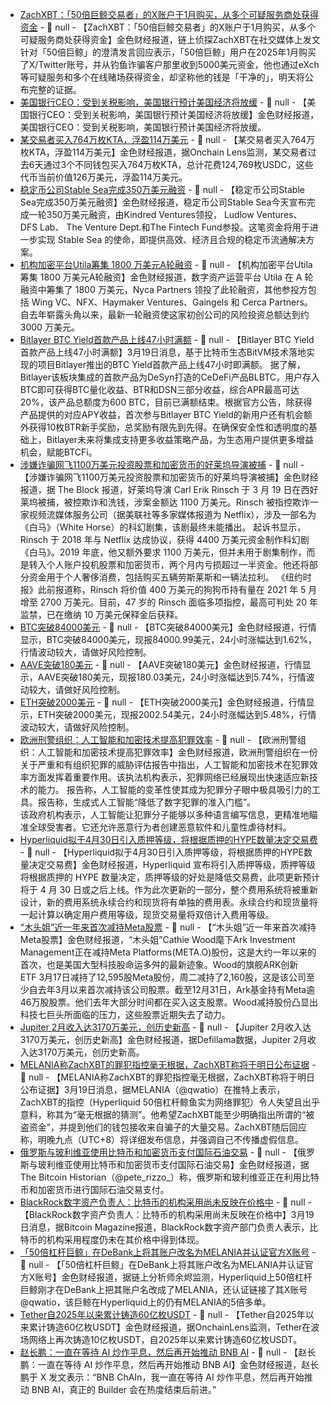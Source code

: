 - [ZachXBT：「50倍巨鲸交易者」的X账户于1月购买，从多个可疑服务商处获得资金](https://x.com/zachxbt/status/1902331970643738772) - 📰 null - 【ZachXBT：「50倍巨鲸交易者」的X账户于1月购买，从多个可疑服务商处获得资金】金色财经报道，链上侦探ZachXBT在社交媒体上发文针对「50倍巨鲸」的澄清发言回应表示，「50倍巨鲸」用户在2025年1月购买了X/Twitter账号，并从钓鱼诈骗客户那里收到5000美元资金，他也通过eXch等可疑服务和多个在线赌场获得资金，却坚称他的钱是「干净的」，明天将公布完整的证据。
- [美国银行CEO：受到关税影响，美国银行预计美国经济将放缓]() - 📰 null - 【美国银行CEO：受到关税影响，美国银行预计美国经济将放缓】金色财经报道，美国银行CEO：受到关税影响，美国银行预计美国经济将放缓。
- [某交易者买入764万枚KTA，浮盈114万美元](https://x.com/OnchainLens/status/1902330370345070928) - 📰 null - 【某交易者买入764万枚KTA，浮盈114万美元】金色财经报道，据Onchain Lens监测，某交易者过去6天通过3个不同钱包买入764万枚KTA，总计花费124,769枚USDC，这些代币当前价值126万美元，浮盈114万美元。
- [稳定币公司Stable Sea完成350万美元融资](https://www.prnewswire.com/news-releases/stable-sea-secures-3-5-million-funding-to-provide-global-stablecoin-offramping-302405372.html) - 📰 null - 【稳定币公司Stable Sea完成350万美元融资】金色财经报道，稳定币公司Stable Sea今天宣布完成一轮350万美元融资，由Kindred Ventures领投， Ludlow Ventures、 DFS Lab、 The Venture Dept.和The Fintech Fund参投。这笔资金将用于进一步实现 Stable Sea 的使命，即提供高效、经济且合规的稳定币流通解决方案。
- [机构加密平台Utila筹集 1800 万美元A轮融资](https://www.coindesk.com/business/2025/03/19/crypto-wallet-provider-utila-raises-usd18m-as-institutional-demand-for-digital-asset-management-soars?utm_medium=social&utm_campaign=coindesk_main&utm_term=organic&utm_content=editorial&utm_source=twitter) - 📰 null - 【机构加密平台Utila筹集 1800 万美元A轮融资】金色财经报道，数字资产运营平台 Utila 在 A 轮融资中筹集了 1800 万美元，Nyca Partners 领投了此轮融资，其他参投方包括 Wing VC、NFX、Haymaker Ventures、Gaingels 和 Cerca Partners。自去年崭露头角以来，最新一轮融资使这家初创公司的风险投资总额达到约 3000 万美元。
- [Bitlayer BTC Yield首款产品上线47小时满额](https://x.com/BitlayerLabs/status/1902320640763556256) - 📰 null - 【Bitlayer BTC Yield首款产品上线47小时满额】3月19日消息，基于比特币生态BitVM技术落地实现的项目Bitlayer推出的BTC Yield首款产品上线47小时即满额。 
据了解，Bitlayer该板块集成的首款产品为DeSyn打造的CeDeFi产品BLBTC，用户存入BTC即可获得BTC量化收益、BTR和DSN三部分收益，综合APR最高可达20%，该产品总额度为600 BTC，目前已满额结束。根据官方公告，除获得产品提供的对应APY收益，首次参与Bitlayer BTC Yield的新用户还有机会额外获得10枚BTR新手奖励，总奖励有限先到先得。在确保安全性和透明度的基础上，Bitlayer未来将集成支持更多收益策略产品，为生态用户提供更多增益机会，赋能BTCFi。
- [涉嫌诈骗网飞1100万美元投资股票和加密货币的好莱坞导演被捕](https://www.theblock.co/post/347017/hollywood-filmmaker-arrested-charged-alleged-11-million-usd-fraud-trade-cryptocurrencies) - 📰 null - 【涉嫌诈骗网飞1100万美元投资股票和加密货币的好莱坞导演被捕】金色财经报道，据 The Block 报道，好莱坞导演 Carl Erik Rinsch 于 3 月 19 日在西好莱坞被捕，被控欺诈和洗钱，涉案金额达 1100 万美元。Rinsch 被指控欺诈一家视频流媒体服务公司（据美联社等多家媒体报道为 Netflix），涉及一部名为《白马》（White Horse）的科幻剧集，该剧最终未能播出。 
起诉书显示，Rinsch 于 2018 年与 Netflix 达成协议，获得 4400 万美元资金制作科幻剧《白马》。2019 年底，他又额外要求 1100 万美元，但并未用于剧集制作，而是转入个人账户投机股票和加密货币，两个月内亏损超过一半资金。他还将部分资金用于个人奢侈消费，包括购买五辆劳斯莱斯和一辆法拉利。 
《纽约时报》此前报道称，Rinsch 将价值 400 万美元的狗狗币持有量在 2021 年 5 月增至 2700 万美元。目前，47 岁的 Rinsch 面临多项指控，最高可判处 20 年监禁，已在缴纳 10 万美元保释金后获释。
- [BTC突破84000美元]() - 📰 null - 【BTC突破84000美元】金色财经报道，行情显示，BTC突破84000美元，现报84000.99美元，24小时涨幅达到1.62%，行情波动较大，请做好风险控制。
- [AAVE突破180美元]() - 📰 null - 【AAVE突破180美元】金色财经报道，行情显示，AAVE突破180美元，现报180.03美元，24小时涨幅达到5.74%，行情波动较大，请做好风险控制。
- [ETH突破2000美元]() - 📰 null - 【ETH突破2000美元】金色财经报道，行情显示，ETH突破2000美元，现报2002.54美元，24小时涨幅达到5.48%，行情波动较大，请做好风险控制。
- [欧洲刑警组织：人工智能和加密技术提高犯罪效率](https://cointelegraph.com/news/europol-ai-crypto-organized-crime-threat-report) - 📰 null - 【欧洲刑警组织：人工智能和加密技术提高犯罪效率】金色财经报道，欧洲刑警组织在一份关于严重和有组织犯罪的威胁评估报告中指出，人工智能和加密技术在犯罪效率方面发挥着重要作用。该执法机构表示，犯罪网络已经展现出快速适应新技术的能力。 报告称，人工智能的变革性使其成为犯罪分子眼中极具吸引力的工具。报告称，生成式人工智能“降低了数字犯罪的准入门槛”。  
该政府机构表示，人工智能让犯罪分子能够以多种语言编写信息，更精准地瞄准全球受害者。它还允许恶意行为者创建恶意软件和儿童性虐待材料。
- [Hyperliquid拟于4月30日引入质押等级，将根据质押的HYPE数量决定交易费](https://x.com/HyperliquidX/status/1902304642392072660) - 📰 null - 【Hyperliquid拟于4月30日引入质押等级，将根据质押的HYPE数量决定交易费】金色财经报道，Hyperliquid 宣布将引入质押等级，质押等级将根据质押的 HYPE 数量决定，质押等级的好处是降低交易费，此项更新预计将于 4 月 30 日或之后上线。作为此次更新的一部分，整个费用系统将被重新设计，新的费用系统永续合约和现货将有单独的费用表。永续合约和现货量将一起计算以确定用户费用等级，现货交易量将双倍计入费用等级。
- [“木头姐”近一年来首次减持Meta股票]() - 📰 null - 【“木头姐”近一年来首次减持Meta股票】金色财经报道，“木头姐”Cathie Wood麾下Ark Investment Management正在减持Meta Platforms(META.O)股份，这是大约一年以来的首次，也是美国大型科技股命运多舛的最新迹象。Wood的旗舰ARK创新ETF 3月17日减持了12,595股Meta股份，周二减持了2,160股，这是该公司至少自去年3月以来首次减持该公司股票。截至12月31日，Ark基金持有Meta逾46万股股票。他们去年大部分时间都在买入这支股票。Wood减持股份凸显出科技七巨头所面临的压力，这些股票近期失去了动力。
- [Jupiter 2月收入达3170万美元，创历史新高](https://defillama.com/protocol/jupiter#fees-revenue) - 📰 null - 【Jupiter 2月收入达3170万美元，创历史新高】金色财经报道，据Defillama数据，Jupiter 2月收入达3170万美元，创历史新高。
- [MELANIA称ZachXBT的罪犯指控毫无根据，ZachXBT称将于明日公布证据]() - 📰 null - 【MELANIA称ZachXBT的罪犯指控毫无根据，ZachXBT称将于明日公布证据】3月19日消息，据MELANIA（@qwatio）在推特上表示，ZachXBT的指控（Hyperliquid 50倍杠杆鲸鱼实为网络罪犯）令人失望且出乎意料，称其为“毫无根据的猜测”。他希望ZachXBT能至少明确指出所谓的“被盗资金”，并提到他们的钱包接收来自骗子的大量交易。ZachXBT随后回应称，明晚九点（UTC+8）将详细发布信息，并强调自己不传播虚假信息。
- [俄罗斯与玻利维亚使用比特币和加密货币支付国际石油交易]() - 📰 null - 【俄罗斯与玻利维亚使用比特币和加密货币支付国际石油交易】金色财经报道，据The Bitcoin Historian（@pete_rizzo_）称，俄罗斯和玻利维亚正在利用比特币和加密货币进行国际石油交易支付。
- [BlackRock数字资产负责人：比特币的机构采用尚未反映在价格中]() - 📰 null - 【BlackRock数字资产负责人：比特币的机构采用尚未反映在价格中】3月19日消息，据Bitcoin Magazine报道，BlackRock数字资产部门负责人表示，比特币的机构采用程度仍未在其价格中得到体现。
- [「50倍杠杆巨鲸」在DeBank上将其账户改名为MELANIA并认证官方X账号]() - 📰 null - 【「50倍杠杆巨鲸」在DeBank上将其账户改名为MELANIA并认证官方X账号】金色财经报道，据链上分析师余烬监测，Hyperliquid上50倍杠杆巨鲸刚才在DeBank上把其账户名改成了MELANIA，还认证链接了其X账号@qwatio，该巨鲸在Hyperliquid上的仍有MELANIA的5倍多单。
- [Tether自2025年以来累计铸造60亿枚USDT]() - 📰 null - 【Tether自2025年以来累计铸造60亿枚USDT】金色财经报道，据OnchainLens监测，Tether在波场网络上再次铸造10亿枚USDT，自2025年以来累计铸造60亿枚USDT。
- [赵长鹏：一直在等待 AI 炒作平息，然后再开始推动 BNB AI]() - 📰 null - 【赵长鹏：一直在等待 AI 炒作平息，然后再开始推动 BNB AI】金色财经报道，赵长鹏于 X 发文表示：“BNB ChAIn，我一直在等待 AI 炒作平息，然后再开始推动 BNB AI，真正的 Builder 会在热度结束后前进。”
